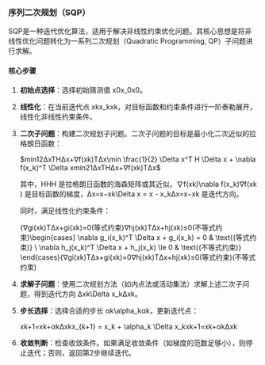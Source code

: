 ### 序列二次规划（SQP）

SQP是一种迭代优化算法，适用于解决非线性约束优化问题。其核心思想是将非线性优化问题转化为一系列二次规划（Quadratic Programming, QP）子问题进行求解。

#### 核心步骤

1. **初始点选择**：选择初始猜测值 x0x_0x0​。
    
2. **线性化**：在当前迭代点 xkx_kxk​，对目标函数和约束条件进行一阶泰勒展开，线性化非线性约束条件。
    
3. **二次子问题**：构建二次规划子问题。二次子问题的目标是最小化二次近似的拉格朗日函数：
    
    $min⁡12ΔxTHΔx+∇f(xk)TΔx\min \frac{1}{2} \Delta x^T H \Delta x + \nabla f(x_k)^T \Delta xmin21​ΔxTHΔx+∇f(xk​)TΔx$
    
    其中，HHH 是拉格朗日函数的海森矩阵或其近似，∇f(xk)\nabla f(x_k)∇f(xk​) 是目标函数的梯度，Δx=x−xk\Delta x = x - x_kΔx=x−xk​ 是迭代方向。
    
    同时，满足线性化约束条件：
    
    {∇gi(xk)TΔx+gi(xk)=0(等式约束)∇hj(xk)TΔx+hj(xk)≤0(不等式约束)\begin{cases} \nabla g_i(x_k)^T \Delta x + g_i(x_k) = 0 & \text{(等式约束)} \\ \nabla h_j(x_k)^T \Delta x + h_j(x_k) \le 0 & \text{(不等式约束)} \end{cases}{∇gi​(xk​)TΔx+gi​(xk​)=0∇hj​(xk​)TΔx+hj​(xk​)≤0​(等式约束)(不等式约束)​
4. **求解子问题**：使用二次规划方法（如内点法或活动集法）求解上述二次子问题，得到迭代方向 Δxk\Delta x_kΔxk​。
    
5. **步长选择**：选择合适的步长 αk\alpha_kαk​，更新迭代点：
    
    xk+1=xk+αkΔxkx_{k+1} = x_k + \alpha_k \Delta x_kxk+1​=xk​+αk​Δxk​
6. **收敛判断**：检查收敛条件。如果满足收敛条件（如梯度的范数足够小），则停止迭代；否则，返回第2步继续迭代。